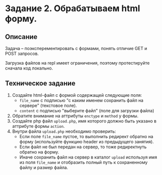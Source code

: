 # Задание 2.  Обрабатываем html форму.  

## Описание
Задача – поэксперементировать с формами, понять отличие GET и POST запросов.  

Загрузка файлов на repl имеет ограничения, поэтому протестируйте сначала код локально. 

## Техническое задание
1. Создайте html-файл с формой содержащей следующие поля:
    * `file_name` с подписью "с каким именем сохранить файл на сервере" (текстовое поле).
    * `content` с подписью "выберите файл" (поле для загрузки файла)
2. Обратите внимание на аттрибуты `enctype` и `method` у формы.
3. Создайте php файл `upload.php`, имя которого должно быть указано в аттрибуте формы `action`.
4. Внутри файла `upload.php` необходимо проверить:
    * Если поле `file_name` пустое, то выполнить редирект обратно на форму (используйте функцию header из предыдущего занятия).
    * Если файл не был передан на сервер, то тоже редиректнуть обратно на форму.
    * Иначе сохранить файл на сервер в каталог `upload` используя имя из поля `file_name` и 
      отобразить полный путь к сохраненному файлу и размер файла.
      

